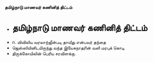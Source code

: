 **தமிழ்நாடு மாணவர் கணினித் திட்டம்**
- # தமிழ்நாடு மாணவர் கணினித் திட்டம்
- n. விவிலிய வரலாற்ஜீன்படி தாவீது என்பவர் தந்தை
- ஜெஸ்ஸியினிடமிருந்து வந்த இயேசுநாதரின் வஸீ மரபுக் கொடி
- திருக்கோயிலின் பெரிய சரவிளக்கு.

